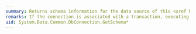 ```yaml
---
summary: Returns schema information for the data source of this <xref href="System.Data.Common.DbConnection"></xref>.
remarks: If the connection is associated with a transaction, executing `GetSchema` calls may cause some providers to throw an exception.
uid: System.Data.Common.DbConnection.GetSchema*
---
```

